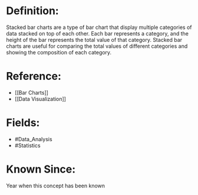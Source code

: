 

# Definition:
Stacked bar charts are a type of bar chart that display multiple categories of data stacked on top of each other. Each bar represents a category, and the height of the bar represents the total value of that category. Stacked bar charts are useful for comparing the total values of different categories and showing the composition of each category.

# Reference:
- [[Bar Charts]]
- [[Data Visualization]]

# Fields: 
- #Data_Analysis
- #Statistics

# Known Since:
Year when this concept has been known

